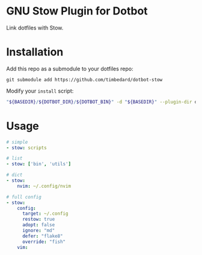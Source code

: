 # GNU Stow Plugin for Dotbot

Link dotfiles with Stow.

# Installation

Add this repo as a submodule to your dotfiles repo:

`git submodule add https://github.com/timbedard/dotbot-stow`

Modify your `install` script:

```bash
"${BASEDIR}/${DOTBOT_DIR}/${DOTBOT_BIN}" -d "${BASEDIR}" --plugin-dir dotbot-stow -c "${CONFIG}" "${@}"
```

# Usage

```yaml
# simple
- stow: scripts

# list
- stow: ['bin', 'utils']

# dict
- stow:
    nvim: ~/.config/nvim

# full config
- stow:
    config:
      target: ~/.config
      restow: true
      adopt: false
      ignore: "md"
      defer: "flake8"
      override: "fish"
    vim:
```
